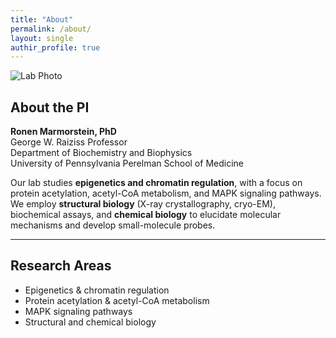 ```yaml
---
title: "About"
permalink: /about/
layout: single
authir_profile: true
---
```


![Lab Photo](/images/lab_photo.jpg)

## About the PI
**Ronen Marmorstein, PhD**  
George W. Raiziss Professor  
Department of Biochemistry and Biophysics  
University of Pennsylvania Perelman School of Medicine

Our lab studies **epigenetics and chromatin regulation**, with a focus on 
protein acetylation, acetyl-CoA metabolism, and MAPK signaling pathways.  
We employ **structural biology** (X-ray crystallography, cryo-EM), biochemical 
assays, and **chemical biology** to elucidate molecular mechanisms and 
develop small-molecule probes.

---

## Research Areas
- Epigenetics & chromatin regulation
- Protein acetylation & acetyl-CoA metabolism
- MAPK signaling pathways
- Structural and chemical biology
